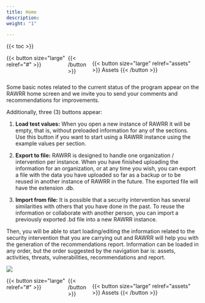 ```yaml
---
title: Home
description: 
weight: "1"

---
```

{{< toc >}}

<div style="display: flex; justify-content: space-between">
{{< button size="large" relref="#" >}} <i class="arrow left"></i> {{< /button >}}

{{< button size="large" relref="assets" >}} Assets <i class="arrow right"></i> {{< /button >}}

</div>

Some basic notes related to the current status of the program appear on the RAWRR home screen and we invite you to send your comments and recommendations for improvements.

Additionally, three (3) buttons appear:

1. **Load test values:** When you open a new instance of RAWRR it will be empty, that is, without preloaded information for any of the sections. Use this button if you want to start using a RAWRR instance using the example values ​​per section.

1. **Export to file:** RAWRR is designed to handle one organization / intervention per instance. When you have finished uploading the information for an organization, or at any time you wish, you can export a file with the data you have uploaded so far as a backup or to be reused in another instance of RAWRR in the future. The exported file will have the extension .db.

1. **Import from file:** It is possible that a security intervention has several similarities with others that you have done in the past. To reuse the information or collaborate with another person, you can import a previously exported .bd file into a new RAWRR instance.

Then, you will be able to start loading/editing the information related to the security intervention that you are carrying out and RAWRR will help you with the generation of the recommendations report. Information can be loaded in any order, but the order suggested by the navigation bar is: assets, activities, threats, vulnerabilities, recommendations and report.

![](/images/home.png)

<div style="display: flex; justify-content: space-between">
{{< button size="large" relref="#" >}} <i class="arrow left"></i> {{< /button >}}

{{< button size="large" relref="assets" >}} Assets <i class="arrow right"></i> {{< /button >}}

</div>